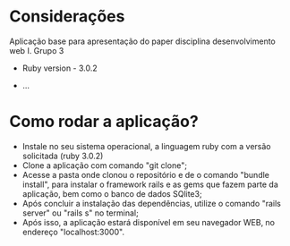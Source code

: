 # Considerações
Aplicação base para apresentação do paper disciplina desenvolvimento web I. Grupo 3
* Ruby version - 3.0.2

* ...

# Como rodar a aplicação?

* Instale no seu sistema operacional, a linguagem ruby com a versão solicitada (ruby 3.0.2)
* Clone a aplicação com comando "git clone";
* Acesse a pasta onde clonou o repositório e de o comando "bundle install", para instalar o framework rails e as gems que fazem parte da aplicação, bem como o banco
de dados SQlite3;
* Após concluir a instalação das dependências, utilize o comando "rails server" ou "rails s" no terminal;
* Após isso, a aplicação estará disponível em seu navegador WEB, no endereço "localhost:3000".
